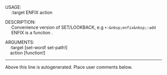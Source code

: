 USAGE:  
&nbsp;&nbsp;&nbsp;&nbsp;&nbsp;:target&nbsp;ENFIX&nbsp;action  
  
DESCRIPTION:  
&nbsp;&nbsp;&nbsp;&nbsp;&nbsp;Convenience&nbsp;version&nbsp;of&nbsp;SET/LOOKBACK,&nbsp;e.g&nbsp;`+:&nbsp;enfix&nbsp;:add`  
&nbsp;&nbsp;&nbsp;&nbsp;&nbsp;ENFIX&nbsp;is&nbsp;a&nbsp;function&nbsp;.  
  
ARGUMENTS:  
&nbsp;&nbsp;&nbsp;&nbsp;:target&nbsp;[set-word!&nbsp;set-path!]  
&nbsp;&nbsp;&nbsp;&nbsp;action&nbsp;[function!]  
___
Above this line is autogenerated. Place user comments below.